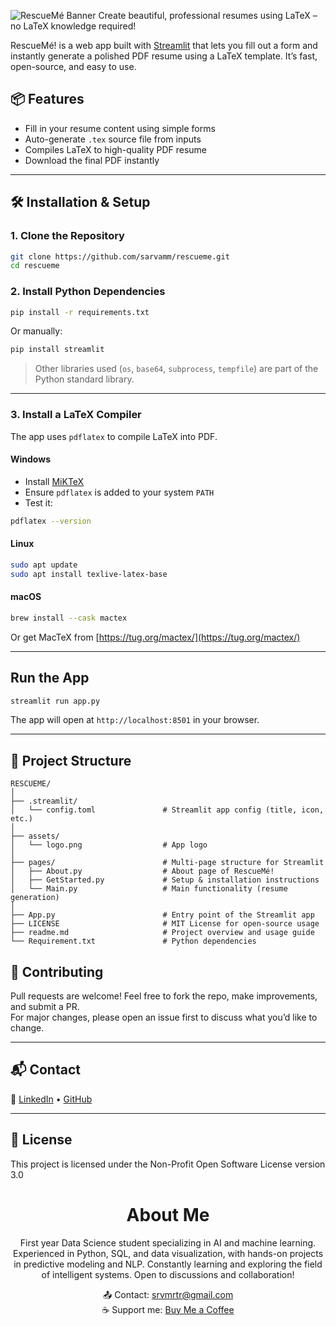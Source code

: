 ![RescueMé Banner](https://raw.githubusercontent.com/Sarvamm/rescueme/refs/heads/main/assets/logo.png)
Create beautiful, professional resumes using LaTeX – no LaTeX knowledge required!

RescueMé! is a web app built with [Streamlit](https://streamlit.io/) that lets you fill out a form and instantly generate a polished PDF resume using a LaTeX template. It’s fast, open-source, and easy to use.


## 📦 Features

- Fill in your resume content using simple forms  
- Auto-generate `.tex` source file from inputs  
- Compiles LaTeX to high-quality PDF resume  
- Download the final PDF instantly  

---

## 🛠 Installation & Setup

### 1. Clone the Repository

```bash
git clone https://github.com/sarvamm/rescueme.git
cd rescueme
```

### 2. Install Python Dependencies

```bash
pip install -r requirements.txt
```

Or manually:

```bash
pip install streamlit
```

> Other libraries used (`os`, `base64`, `subprocess`, `tempfile`) are part of the Python standard library.

---

### 3. Install a LaTeX Compiler

The app uses `pdflatex` to compile LaTeX into PDF.

#### Windows

- Install [MiKTeX](https://miktex.org/download)
- Ensure `pdflatex` is added to your system `PATH`
- Test it:

```bash
pdflatex --version
```

#### Linux

```bash
sudo apt update
sudo apt install texlive-latex-base
```

#### macOS

```bash
brew install --cask mactex
```

Or get MacTeX from [https://tug.org/mactex/](https://tug.org/mactex/)

---

##  Run the App

```bash
streamlit run app.py
```

The app will open at `http://localhost:8501` in your browser.

---

## 📁 Project Structure
```
RESCUEME/
│
├── .streamlit/
│   └── config.toml               # Streamlit app config (title, icon, etc.)
│
├── assets/
│   └── logo.png                  # App logo
│
├── pages/                        # Multi-page structure for Streamlit
│   ├── About.py                  # About page of RescueMé!
│   ├── GetStarted.py             # Setup & installation instructions
│   └── Main.py                   # Main functionality (resume generation)
│
├── App.py                        # Entry point of the Streamlit app
├── LICENSE                       # MIT License for open-source usage
├── readme.md                     # Project overview and usage guide
└── Requirement.txt               # Python dependencies
```

## 🤝 Contributing

Pull requests are welcome! Feel free to fork the repo, make improvements, and submit a PR.  
For major changes, please open an issue first to discuss what you’d like to change.

---

## 📬 Contact
 
🔗 [LinkedIn](https://www.linkedin.com/in/sarvamm) • [GitHub](https://github.com/sarvamm)

---

## 📃 License

This project is licensed under the Non-Profit Open Software License version 3.0


<h1 align="center">About Me</h1>

<p align="center">First year Data Science student specializing in AI and machine learning.
Experienced in Python, SQL, and data visualization, with hands-on projects in predictive modeling and NLP. 
Constantly learning and exploring the field of intelligent systems. 
Open to discussions and collaboration!</p>

<div align="center">
  📤 Contact: <a href="mailto:srvmrtr@gmail.com">srvmrtr@gmail.com</a><br>
  ☕ Support me: <a href="https://buymeacoffee.com/astrayn">Buy Me a Coffee</a>
</div>


